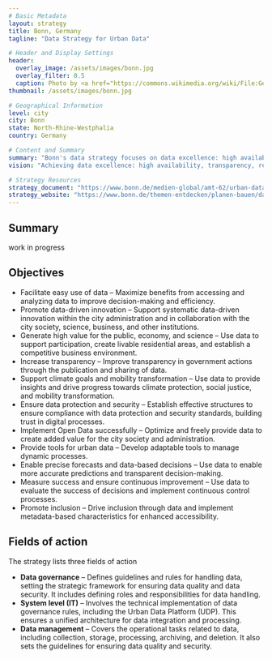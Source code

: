 ```yaml
---
# Basic Metadata
layout: strategy
title: Bonn, Germany
tagline: "Data Strategy for Urban Data"

# Header and Display Settings
header:
  overlay_image: /assets/images/bonn.jpg
  overlay_filter: 0.5
  caption: Photo by <a href="https://commons.wikimedia.org/wiki/File:General_view_over_bonn_(cropped).jpg" target="_blank">Matthias Zepper</a>, <a href="https://creativecommons.org/licenses/by-sa/3.0" target="_blank">CC BY-SA 3.0</a>, via Wikimedia Commons
thumbnail: /assets/images/bonn.jpg

# Geographical Information
level: city
city: Bonn
state: North-Rhine-Westphalia
country: Germany

# Content and Summary
summary: "Bonn's data strategy focuses on data excellence: high availability, transparency, recency, privacy and security of urban data."
vision: "Achieving data excellence: high availability, transparency, recency, privacy and security of urban data."

# Strategy Resources
strategy_document: "https://www.bonn.de/medien-global/amt-62/urban-data-management/2024-04-25_Datenstrategie-udr_Version1.0.pdf"
strategy_website: "https://www.bonn.de/themen-entdecken/planen-bauen/datenstrategie-urbaner-daten.php"
---
```


## Summary

work in progress

## Objectives

- Facilitate easy use of data – Maximize benefits from accessing and analyzing data to improve decision-making and efficiency.  
- Promote data-driven innovation – Support systematic data-driven innovation within the city administration and in collaboration with the city society, science, business, and other institutions.  
- Generate high value for the public, economy, and science – Use data to support participation, create livable residential areas, and establish a competitive business environment.  
- Increase transparency – Improve transparency in government actions through the publication and sharing of data.  
- Support climate goals and mobility transformation – Use data to provide insights and drive progress towards climate protection, social justice, and mobility transformation.  
- Ensure data protection and security – Establish effective structures to ensure compliance with data protection and security standards, building trust in digital processes.  
- Implement Open Data successfully – Optimize and freely provide data to create added value for the city society and administration.  
- Provide tools for urban data – Develop adaptable tools to manage dynamic processes.  
- Enable precise forecasts and data-based decisions – Use data to enable more accurate predictions and transparent decision-making.  
- Measure success and ensure continuous improvement – Use data to evaluate the success of decisions and implement continuous control processes.  
- Promote inclusion – Drive inclusion through data and implement metadata-based characteristics for enhanced accessibility.  


## Fields of action

The strategy lists three fields of action

- **Data governance** – Defines guidelines and rules for handling data, setting the strategic framework for ensuring data quality and data security. It includes defining roles and responsibilities for data handling.  
- **System level (IT)** – Involves the technical implementation of data governance rules, including the Urban Data Platform (UDP). This ensures a unified architecture for data integration and processing.  
- **Data management** – Covers the operational tasks related to data, including collection, storage, processing, archiving, and deletion. It also sets the guidelines for ensuring data quality and security.  

